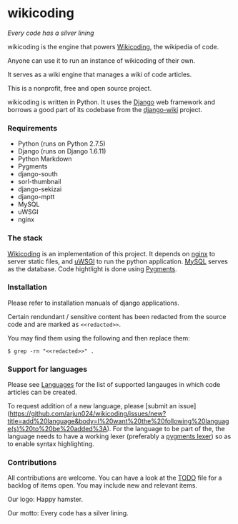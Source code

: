 # wikicoding

*Every code has a silver lining*

wikicoding is the engine that powers [Wikicoding](https://wikicoding.org), the wikipedia of code.

Anyone can use it to run an instance of wikicoding of their own.

It serves as a wiki engine that manages a wiki of code articles.

This is a nonprofit, free and open source project.

wikicoding is written in Python. It uses the [Django](https://github.com/django/django) web framework and
borrows a good part of its codebase from the [django-wiki](https://github.com/django-wiki/django-wiki) project.


### Requirements

* Python (runs on Python 2.7.5)
* Django (runs on Django 1.6.11)
* Python Markdown
* Pygments
* django-south
* sorl-thumbnail
* django-sekizai
* django-mptt
* MySQL
* uWSGI
* nginx


### The stack

[Wikicoding](https://wikicoding.org) is an implementation of this project.
It depends on [nginx](http://nginx.org) to server static files, and [uWSGI](https://github.com/unbit/uwsgi) to run the
python application.
[MySQL](https://www.mysql.com) serves as the database.
Code hightlight is done using [Pygments](http://pygments.org).


### Installation

Please refer to installation manuals of django applications.

Certain rendundant / sensitive content has been redacted from the source code and are marked as `<<redacted>>`.

You may find them using the following and then replace them:

    $ grep -rn "<<redacted>>" .


### Support for languages

Please see [Languages](https://github.com/arjun024/wikicoding/blob/master/Languages) for the list of supported
langauges in which code articles can be created.

To request addition of a new language, please [submit an issue]
(https://github.com/arjun024/wikicoding/issues/new?title=add%20language&body=I%20want%20the%20following%20language(s)%20to%20be%20added%3A).
For the language to be part of the, the language needs to have a working lexer 
(preferably a [pygments lexer](//pygments.org/docs/lexers/)) so as to enable syntax highlighting.


### Contributions

All contributions are welcome.
You can have a look at the [TODO](https://github.com/arjun024/wikicoding/blob/master/TODO) file for a backlog of items open.
You may include new and relevant items.


Our logo:  Happy hamster.

Our motto: Every code has a silver lining.
